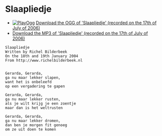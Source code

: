 # Slaapliedje

-   [![PlayOgg](http://static.fsf.org/playogg/Play_ogg_80x15.png "I support PlayOgg!")](http://playogg.org) [Download the OGG of 'Slaapliedje' (recorded on the 17th of July of 2006)](CD03_14Slaapliedje.ogg)
-   [Download the MP3 of 'Slaapliedje' (recorded on the 17th of July of 2006)](CD03_14Slaapliedje.mp3)

```
Slaapliedje
Written by Richel Bilderbeek
On the 18th and 19th January 2004
From http://www.richelbilderbeek.nl


Gerarda, Gerarda,
ga nu maar lekker slapen,
want het is onbeleefd 
op een vergadering te gapen

Gerarda, Gerarda,
ga nu maar lekker rusten,
als je wilt krijg je een zoentje
maar dan is het weltrusten

Gerarda, Gerarda,
ga nu maar lekker dromen,
dan ben je morgen fit genoeg 
om ze uit doen te komen
```
